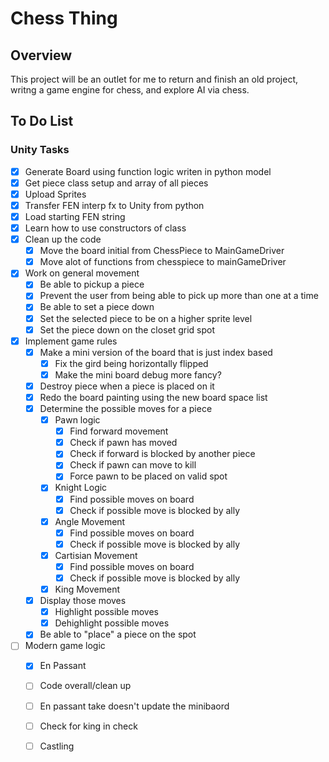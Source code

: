 # Chess Thing

## Overview

This project will be an outlet for me to return and finish an old project, writng a game engine for chess, and explore AI via chess.

## To Do List

### Unity Tasks
- [x] Generate Board using function logic writen in python model
- [x] Get piece class setup and array of all pieces
- [x] Upload Sprites
- [x] Transfer FEN interp fx to Unity from python
- [x] Load starting FEN string
- [x] Learn how to use constructors of class
- [x] Clean up the code
  - [x] Move the board initial from ChessPiece to MainGameDriver
  - [x] Move alot of functions from chesspiece to mainGameDriver
- [x] Work on general movement
  - [x] Be able to pickup a piece
  - [x] Prevent the user from being able to pick up more than one at a time
  - [x] Be able to set a piece down
  - [x] Set the selected piece to be on a higher sprite level
  - [x] Set the piece down on the closet grid spot
- [x] Implement game rules
  - [x] Make a mini version of the board that is just index based
    - [x] Fix the gird being horizontally flipped
    - [x] Make the mini board debug more fancy?
  - [x] Destroy piece when a piece is placed on it
  - [x] Redo the board painting using the new board space list
  - [x] Determine the possible moves for a piece
    - [x] Pawn logic
      - [x] Find forward movement
      - [x] Check if pawn has moved
      - [x] Check if forward is blocked by another piece
      - [x] Check if pawn can move to kill
      - [x] Force pawn to be placed on valid spot
    - [x] Knight Logic
      - [x] Find possible moves on board
      - [x] Check if possible move is blocked by ally
    - [x] Angle Movement
      - [x] Find possible moves on board
      - [x] Check if possible move is blocked by ally
    - [x] Cartisian Movement
      - [x] Find possible moves on board
      - [x] Check if possible move is blocked by ally
    - [x] King Movement
  - [x] Display those moves
    - [x] Highlight possible moves
    - [x] Dehighlight possible moves 
  - [x] Be able to "place" a piece on the spot
- [ ] Modern game logic
  - [x] En Passant
  - [ ] Code overall/clean up
  - [ ] En passant take doesn't update the minibaord
  - [ ] Check for king in check
  - [ ] Castling
    
